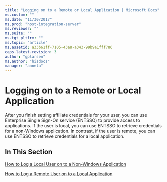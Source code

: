 ```yaml
---
title: "Logging on to a Remote or Local Application | Microsoft Docs"
ms.custom: ""
ms.date: "11/30/2017"
ms.prod: "host-integration-server"
ms.reviewer: ""
ms.suite: ""
ms.tgt_pltfrm: ""
ms.topic: "article"
ms.assetid: a33b61ff-7105-43a8-a343-99b9a1fff786
caps.latest.revision: 3
author: "gplarsen"
ms.author: "hisdocs"
manager: "anneta"
---
```

# Logging on to a Remote or Local Application
After you finish setting affiliate credentials for your user, you can use Enterprise Single Sign-On service (ENTSSO) to provide access to applications. If the user is local, you can use ENTSSO to retrieve credentials for a non-Windows application. In contrast, if the user is remote, you can use ENTSSO to retrieve credentials for a local application.  
  
## In This Section  
 [How to Log a Local User on to a Non-Windows Application](../esso/how-to-log-a-local-user-on-to-a-non-windows-application.md)  
  
 [How to Log a Remote User on to a Local Application](../esso/how-to-log-a-remote-user-on-to-a-local-application.md)